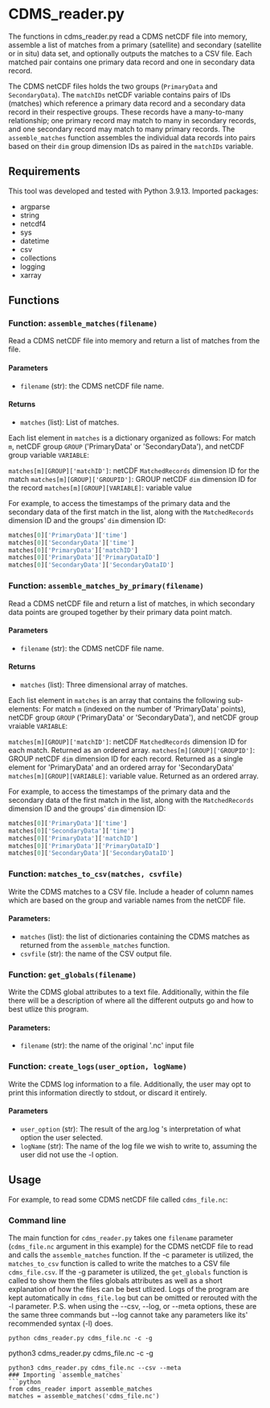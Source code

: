 # CDMS_reader.py
The functions in cdms_reader.py read a CDMS netCDF file into memory, assemble a list of matches from a primary (satellite) and secondary (satellite or in situ) data set, and optionally outputs the matches to a CSV file. Each matched pair contains one primary data record and one in secondary data record.

The CDMS netCDF files holds the two groups (`PrimaryData` and `SecondaryData`). The `matchIDs` netCDF variable contains pairs of IDs (matches) which reference a primary data record and a secondary data record in their respective groups. These records have a many-to-many relationship; one primary record may match to many in secondary records, and one secondary record may match to many primary records. The `assemble_matches` function assembles the individual data records into pairs based on their `dim` group dimension IDs as paired in the `matchIDs` variable.

## Requirements
This tool was developed and tested with Python 3.9.13.
Imported packages:
* argparse
* string
* netcdf4
* sys
* datetime
* csv
* collections
* logging
* xarray   

## Functions
### Function: `assemble_matches(filename)`
Read a CDMS netCDF file into memory and return a list of matches from the file.

#### Parameters 
- `filename` (str): the CDMS netCDF file name.
    
#### Returns
- `matches` (list): List of matches.

Each list element in `matches` is a dictionary organized as follows:
	For match `m`, netCDF group `GROUP` ('PrimaryData' or 'SecondaryData'), and netCDF group variable `VARIABLE`:

`matches[m][GROUP]['matchID']`: netCDF `MatchedRecords` dimension ID for the match
`matches[m][GROUP]['GROUPID']`: GROUP netCDF `dim` dimension ID for the record
`matches[m][GROUP][VARIABLE]`: variable value 

For example, to access the timestamps of the primary data and the secondary data of the first match in the list, along with the `MatchedRecords` dimension ID and the groups' `dim` dimension ID:
```python
matches[0]['PrimaryData']['time']
matches[0]['SecondaryData']['time']
matches[0]['PrimaryData']['matchID']
matches[0]['PrimaryData']['PrimaryDataID']
matches[0]['SecondaryData']['SecondaryDataID']
```

### Function: `assemble_matches_by_primary(filename)`
Read a CDMS netCDF file and return a list of matches, in which secondary data points are grouped together by their primary data point match.

#### Parameters 
- `filename` (str): the CDMS netCDF file name.
    
#### Returns
- `matches` (list): Three dimensional array of matches. 

Each list element in `matches` is an array that contains the following sub-elements:
	For match `m` (indexed on the number of 'PrimaryData' points), netCDF group `GROUP` ('PrimaryData' or 'SecondaryData'), and netCDF group vraiable `VARIABLE`: 

`matches[m][GROUP]['matchID']`: netCDF `MatchedRecords` dimension ID for each match. Returned as an ordered array.
`matches[m][GROUP]['GROUPID']`: GROUP netCDF `dim` dimension ID for each record. Returned as a single element for 'PrimaryData' and an ordered array for 'SecondaryData'
`matches[m][GROUP][VARIABLE]`: variable value. Returned as an ordered array. 

For example, to access the timestamps of the primary data and the secondary data of the first match in the list, along with the `MatchedRecords` dimension ID and the groups' `dim` dimension ID:
```python
matches[0]['PrimaryData']['time']
matches[0]['SecondaryData']['time']
matches[0]['PrimaryData']['matchID']
matches[0]['PrimaryData']['PrimaryDataID']
matches[0]['SecondaryData']['SecondaryDataID']
```

### Function: `matches_to_csv(matches, csvfile)`
Write the CDMS matches to a CSV file. Include a header of column names which are based on the group and variable names from the netCDF file.
    
#### Parameters:
- `matches` (list): the list of dictionaries containing the CDMS matches as returned from the `assemble_matches` function.
- `csvfile` (str): the name of the CSV output file.

### Function: `get_globals(filename)`
Write the CDMS global attributes to a text file. Additionally,
within the file there will be a description of where all the different
outputs go and how to best utlize this program.

#### Parameters:
- `filename` (str): the name of the original '.nc' input file

### Function: `create_logs(user_option, logName)`
Write the CDMS log information to a file. Additionally, the user may
opt to print this information directly to stdout, or discard it entirely.

#### Parameters
- `user_option` (str): The result of the arg.log 's interpretation of
what option the user selected.
- `logName` (str): The name of the log file we wish to write to,
assuming the user did not use the -l option.

## Usage
For example, to read some CDMS netCDF file called `cdms_file.nc`:
### Command line
The main function for `cdms_reader.py` takes one `filename` parameter (`cdms_file.nc` argument in this example) for the CDMS netCDF file to read and calls the `assemble_matches` function. If the -c parameter is utilized, the `matches_to_csv` function is called to write the matches to a CSV file `cdms_file.csv`. If the -g parameter is utilized, the `get_globals` function is called to show them the files globals attributes as well as a short explanation of how the files can be best utlized. Logs of the program are kept automatically in `cdms_file.log` but can be omitted or rerouted with the -l parameter. P.S. when using the --csv, --log, or --meta options, these are the same three commands but --log cannot take any parameters like its' recommended syntax (-l) does.
```
python cdms_reader.py cdms_file.nc -c -g
```
python3 cdms_reader.py cdms_file.nc -c -g
```
python3 cdms_reader.py cdms_file.nc --csv --meta
### Importing `assemble_matches`
```python
from cdms_reader import assemble_matches
matches = assemble_matches('cdms_file.nc')
```
